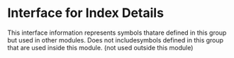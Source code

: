 
# Interface for Index Details
This interface information represents symbols thatare defined in this group but used in other modules.  Does not includesymbols defined in this group that are used inside this module.
(not used outside this module)
